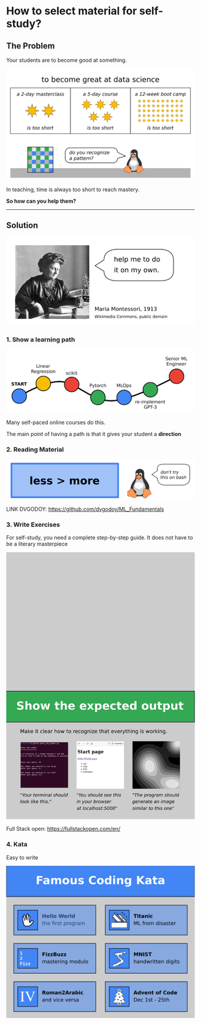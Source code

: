 
# How to select material for self-study?

## The Problem

Your students are to become good at something.

![masterclasses, courses and bootcamps](images/days_to_mastery.png)

In teaching, time is always too short to reach mastery.

**So how can you help them?**

----

## Solution

![Help your students to become independent](images/montessori.png)

### 1. Show a learning path

![Learning Paths give your students direction](images/learning_path.png)

Many self-paced online courses do this.

The main point of having a path is that it gives your student a **direction** 

### 2. Reading Material

![less is more](images/less_is_more.png)


LINK DVGODOY: https://github.com/dvgodoy/ML_Fundamentals

### 3. Write Exercises

For self-study, you need a complete step-by-step guide.
It does not have to be a literary masterpiece

![expected output](images/expected_output.png)


Full Stack open: https://fullstackopen.com/en/

### 4. Kata

Easy to write

![coding kata](images/coding_kata.png)
